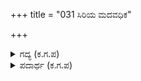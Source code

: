 +++
title = "031 ಸಿರಿಯ ಮದವಧಿಕ"

+++

<details><summary>ಗದ್ಯ (ಕ.ಗ.ಪ) </summary>

31. ಹೆಚ್ಚಿನ ಸಿರಿಯ ಮದ, ಅಧಿಕ ಪ್ರತಾಪದ ಮದ ಮೊದಲಾದ ಮದಗಳ ದೋಷದಲ್ಲಿ ದ್ರುಪದನ ಮನಸ್ಸಿನ ಪವಿತ್ರತೆ ಮಲಿನಗೊಂಡಿತು. ಭಿಕ್ಷೆ ಬೇಡುವ ಬ್ರಾಹ್ಮಣರೊಡನೆ ಧರಣಿಪತಿಗಳಿಗೆ ಎಲ್ಲಿಯ ಸ್ನೇಹ, ಹೋಗಲಿ ಕರೆಯಬೇಡ ಎಂದು ದ್ರುಪದನು ಹೇಳಲು ಬಾಗಿಲು ಕಾಯುವವನು ಬಂದು ಬಾಗಿಲಲ್ಲಿದ್ದ ದ್ರೋಣ, ಅಶ್ವತ್ತಾಮರನ್ನು ತಡೆದನು.
</details>

<details><summary>ಪದಾರ್ಥ (ಕ.ಗ.ಪ) </summary>

ಉತ್ಕರ-ಅಧಿಕ,   
ಸಂಚರಣೆ-ಅನುಷ್ಠಾನಮಾಡು,   
ರಜ-ದೋಷ,   
ಮಾಸು-ಮಲಿನ,   
ಮಡಿ-ಪವಿತ್ರ,   
ತಿರಿವ-ಭಿಕ್ಷೆ ಬೇಡುವ,   
ಹಾರುವ-ಬ್ರಾಹ್ಮಣ,   
ಮೈತ್ರಿ-ಸ್ನೇಹ,   
ನಿವಾರಿಸು-ತಡೆ
</details>

